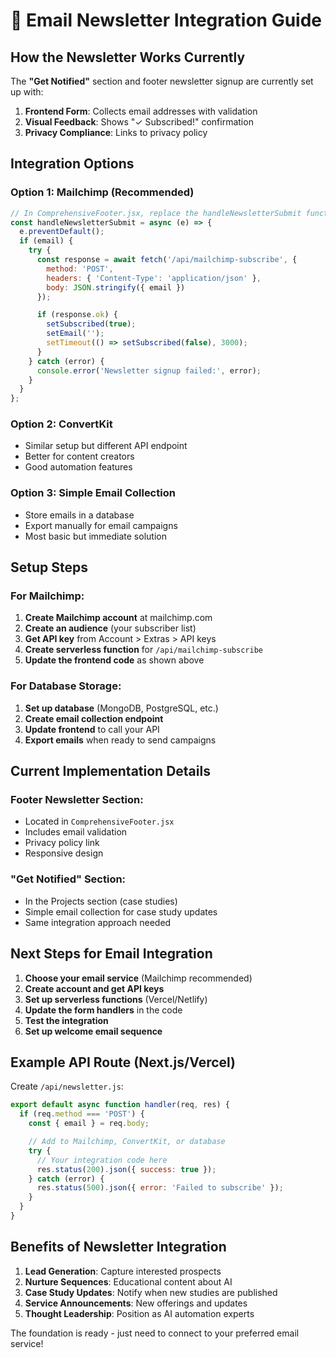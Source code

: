 # 📧 Email Newsletter Integration Guide

## How the Newsletter Works Currently

The **"Get Notified"** section and footer newsletter signup are currently set up with:

1. **Frontend Form**: Collects email addresses with validation
2. **Visual Feedback**: Shows "✓ Subscribed!" confirmation
3. **Privacy Compliance**: Links to privacy policy

## Integration Options

### **Option 1: Mailchimp (Recommended)**
```javascript
// In ComprehensiveFooter.jsx, replace the handleNewsletterSubmit function:
const handleNewsletterSubmit = async (e) => {
  e.preventDefault();
  if (email) {
    try {
      const response = await fetch('/api/mailchimp-subscribe', {
        method: 'POST',
        headers: { 'Content-Type': 'application/json' },
        body: JSON.stringify({ email })
      });

      if (response.ok) {
        setSubscribed(true);
        setEmail('');
        setTimeout(() => setSubscribed(false), 3000);
      }
    } catch (error) {
      console.error('Newsletter signup failed:', error);
    }
  }
};
```

### **Option 2: ConvertKit**
- Similar setup but different API endpoint
- Better for content creators
- Good automation features

### **Option 3: Simple Email Collection**
- Store emails in a database
- Export manually for email campaigns
- Most basic but immediate solution

## Setup Steps

### **For Mailchimp:**
1. **Create Mailchimp account** at mailchimp.com
2. **Create an audience** (your subscriber list)
3. **Get API key** from Account > Extras > API keys
4. **Create serverless function** for `/api/mailchimp-subscribe`
5. **Update the frontend code** as shown above

### **For Database Storage:**
1. **Set up database** (MongoDB, PostgreSQL, etc.)
2. **Create email collection endpoint**
3. **Update frontend** to call your API
4. **Export emails** when ready to send campaigns

## Current Implementation Details

### **Footer Newsletter Section:**
- Located in `ComprehensiveFooter.jsx`
- Includes email validation
- Privacy policy link
- Responsive design

### **"Get Notified" Section:**
- In the Projects section (case studies)
- Simple email collection for case study updates
- Same integration approach needed

## Next Steps for Email Integration

1. **Choose your email service** (Mailchimp recommended)
2. **Create account and get API keys**
3. **Set up serverless functions** (Vercel/Netlify)
4. **Update the form handlers** in the code
5. **Test the integration**
6. **Set up welcome email sequence**

## Example API Route (Next.js/Vercel)

Create `/api/newsletter.js`:
```javascript
export default async function handler(req, res) {
  if (req.method === 'POST') {
    const { email } = req.body;

    // Add to Mailchimp, ConvertKit, or database
    try {
      // Your integration code here
      res.status(200).json({ success: true });
    } catch (error) {
      res.status(500).json({ error: 'Failed to subscribe' });
    }
  }
}
```

## Benefits of Newsletter Integration

1. **Lead Generation**: Capture interested prospects
2. **Nurture Sequences**: Educational content about AI
3. **Case Study Updates**: Notify when new studies are published
4. **Service Announcements**: New offerings and updates
5. **Thought Leadership**: Position as AI automation experts

The foundation is ready - just need to connect to your preferred email service!